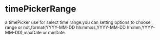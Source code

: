 # timePickerRange
a timePicker use for select time range.you can setting options to choose range or not,format(YYYY-MM-DD hh:mm:ss,YYYY-MM-DD hh:mm,YYYY-MM-DD),maxDate or minDate.
